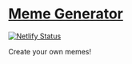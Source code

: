 # [Meme Generator](https://react-m3m3-generator.netlify.app/)
[![Netlify Status](https://api.netlify.com/api/v1/badges/a67d2bcc-535f-42e5-9e5c-3eea127cc03c/deploy-status)](https://app.netlify.com/sites/unique-lokum-06a4f7/deploys)

Create your own memes!
